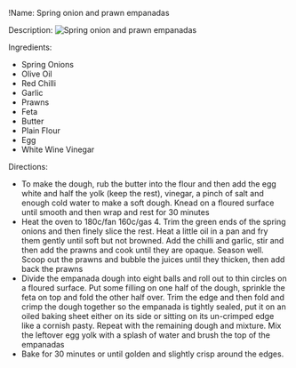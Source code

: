 !Name: Spring onion and prawn empanadas

Description:
![Spring onion and prawn empanadas](https://www.themealdb.com/images/media/meals/1c5oso1614347493.jpg "Spring onion and prawn empanadas")

Ingredients:
- Spring Onions
- Olive Oil
- Red Chilli
- Garlic
- Prawns
- Feta
- Butter
- Plain Flour
- Egg
- White Wine Vinegar

Directions:
- To make the dough, rub the butter into the flour and then add the egg white and half the yolk (keep the rest), vinegar, a pinch of salt and enough cold water to make a soft dough. Knead on a floured surface until smooth and then wrap and rest for 30 minutes
- Heat the oven to 180c/fan 160c/gas 4. Trim the green ends of the spring onions and then finely slice the rest. Heat a little oil in a pan and fry them gently until soft but not browned. Add the chilli and garlic, stir and then add the prawns and cook until they are opaque. Season well. Scoop out the prawns and bubble the juices until they thicken, then add back the prawns
- Divide the empanada dough into eight balls and roll out to thin circles on a floured surface. Put some filling on one half of the dough, sprinkle the feta on top and fold the other half over. Trim the edge and then fold and crimp the dough together so the empanada is tightly sealed, put it on an oiled baking sheet either on its side or sitting on its un-crimped edge like a cornish pasty. Repeat with the remaining dough and mixture. Mix the leftover egg yolk with a splash of water and brush the top of the empanadas
- Bake for 30 minutes or until golden and slightly crisp around the edges.
